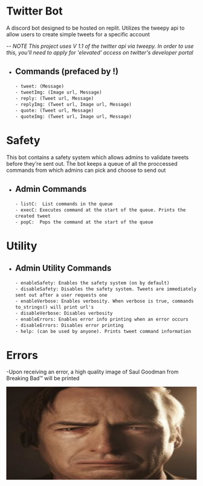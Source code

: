 # Twitter Bot

A discord bot designed to be hosted on replit. Utilizes the tweepy api to allow users to create simple tweets for a specific account

-- *NOTE This project uses V 1.1 of the twitter api via tweepy. In order to use this, you'll need to apply for 'elevated' access on twitter's developer portal* 

- Commands (prefaced by !)
  -
      - tweet: (Message) 
      - tweetImg: (Image url, Message) 
      - reply: (Tweet url, Message) 
      - replyImg: (Tweet url, Image url, Message) 
      - quote: (Tweet url, Message) 
      - quoteImg: (Tweet url, Image url, Message) 
      
 # Safety
 
 This bot contains a safety system which allows admins to validate tweets before they're sent out. The bot keeps a queue of all the proccessed commands from which admins can pick and choose to send out
 
- Admin Commands
  -
      - listC:  List commands in the queue
      - execC: Executes command at the start of the queue. Prints the created tweet 
      - popC:  Pops the command at the start of the queue

 # Utility

- Admin Utility Commands
  -
      - enableSafety: Enables the safety system (on by default)
      - disableSafety: Disables the safety system. Tweets are immediately sent out after a user requests one
      - enableVerbose: Enables verbosity. When verbose is true, commands to_strings() will print url's
      - disableVerbose: Disables verbosity
      - enableErrors: Enables error info printing when an error occurs
      - disableErrors: Disables error printing
      - help: (can be used by anyone). Prints tweet command information

# Errors

 -Upon receiving an error, a high quality image of Saul Goodman from Breaking Bad™ will be printed
 
 ![](./img/Saul.jpg)
